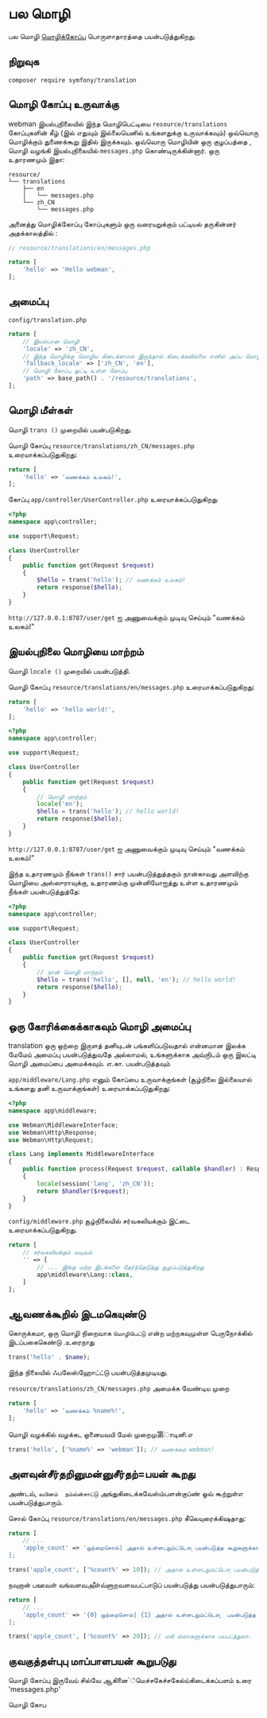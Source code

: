 # பல மொழி

பல மொழி [மொழிக்கோப்பு](https://github.com/symfony/translation) பொருளாதாரத்தை பயன்படுத்துகிறது.

## நிறுவுக
```
composer require symfony/translation
```

## மொழி கோப்பு உருவாக்கு
webman இயல்புநிலையில் இந்த மொழிபெட்டியை `resource/translations` கோப்புகளின் கீழ் (இல் எதுவும் இல்லையெனில் உங்களதுக்கு உருவாக்கவும்) ஒவ்வொரு மொழிக்கும் துணைக்கூறு இதில் இருக்கவும். ஒவ்வொரு மொழியின் ஒரு குழப்பத்தை , மொழி வழங்கி இயல்புநிலையில் `messages.php` கொண்டிருக்கின்னார். ஒரு உதாரணமும் இதா:
```
resource/
└── translations
    ├── en
    │   └── messages.php
    └── zh_CN
        └── messages.php
```

அனைத்து மொழிக்கோப்பு கோப்புகளும் ஒரு வரையறுக்கும் பட்டியல் தருகின்னர் அதக்காலத்தில் :
```php
// resource/translations/en/messages.php

return [
    'hello' => 'Hello webman',
];
```

## அமைப்பு

`config/translation.php`

```php
return [
    // இயல்பான மொழி
    'locale' => 'zh_CN',
    // இந்த மொழிக்கு மொழிய கிடைக்காமல் இருந்தால் கிடைக்கவில்லை எனில் அப்ப மொழியில் கிடைக்கப்போவது மோதிக்கே பயன்படுத்துகிற
    'fallback_locale' => ['zh_CN', 'en'],
    // மொழி கோப்பு ஓட்டி உள்ள கோப்பு
    'path' => base_path() . '/resource/translations',
];
```

## மொழி மீள்கள்

மொழி `trans ()` முறையில் பயன்படுகிறது.

மொழி கோப்பு `resource/translations/zh_CN/messages.php` உரையாக்கப்படுதுகிறது:
```php
return [
    'hello' => 'வணக்கம் உலகம்!',
];
```

கோப்பு `app/controller/UserController.php` உரையாக்கப்படுதுகிறது
```php
<?php
namespace app\controller;

use support\Request;

class UserController
{
    public function get(Request $request)
    {
        $hello = trans('hello'); // வணக்கம் உலகம்!
        return response($hello);
    }
}
```

`http://127.0.0.1:8787/user/get` ஐ அணுவைக்கும் முடிவு செய்யும் "வணக்கம் உலகம்!"

## இயல்புநிலை மொழியை மாற்றம்

மொழி `locale ()` முறையில் பயன்படுத்தி.

மொழி கோப்பு `resource/translations/en/messages.php` உரையாக்கப்படுதுகிறது:
```php
return [
    'hello' => 'hello world!',
];
```

```php
<?php
namespace app\controller;

use support\Request;

class UserController
{
    public function get(Request $request)
    {
        // மொழி மாற்றம்
        locale('en');
        $hello = trans('hello'); // hello world!
        return response($hello);
    }
}
```
`http://127.0.0.1:8787/user/get` ஐ அணுவைக்கும் முடிவு செய்யும் "வணக்கம் உலகம்!"

இந்த உதாரணமும் நீங்கள் `trans()` சார் பயன்படுத்துத்தகும் நான்காவது அளவிற்கு மொழியை அஸ்ஸுராவுக்கு, உதாரணம்கு முன்னியோஐத்து உள்ள உதாரணமும் நீங்கள் பயன்படுத்துத்தே:
```php
<?php
namespace app\controller;

use support\Request;

class UserController
{
    public function get(Request $request)
    {
        // நான் மொழி மாற்றம்
        $hello = trans('hello', [], null, 'en'); // hello world!
        return response($hello);
    }
}
```

## ஒரு கோரிக்கைக்காகவும் மொழி அமைப்பு
translation ஒரு ஒற்றை இருளத் தனியுடன் பங்களிப்படுவதால் என்னமான இலக்க மேமேய் அமைப்பு பயன்படுத்துவதே அல்லாமல், உங்களுக்காக அவ்ருிடம் ஒரு இலட்டி மொழி அமைப்பை அமைக்கவும். எ.கா. பயன்படுத்தவும்

`app/middleware/Lang.php` எனும் கோப்பை உருவாக்குங்கள் (சூழ்நிலை இல்லையால் உங்களது தனி உருவாக்குங்கள்) உரையாக்கப்படுதுகிறது:
```php
<?php
namespace app\middleware;

use Webman\MiddlewareInterface;
use Webman\Http\Response;
use Webman\Http\Request;

class Lang implements MiddlewareInterface
{
    public function process(Request $request, callable $handler) : Response
    {
        locale(session('lang', 'zh_CN'));
        return $handler($request);
    }
}
```

`config/middleware.php` சூழ்நிலையில் சர்வகலியக்கும் இட்டை உரையாக்கப்படுதுகிறது. 
```php
return [
    // சர்வகலியக்கும் வடிவம்
    '' => [
        // ... இங்கு மற்ற இடங்களை தேர்ந்தெடுத்து சூழப்படுத்துகிறது
        app\middleware\Lang::class,
    ]
];
```

## ஆவணக்கூறில் இடமகெயுண்டு
கொருக்கமா, ஒரு மொழி நிறைவாக `மொழிபெட்டு` என்ற மற்றகவுமுள்ள பெருநோக்கில் இடப்பகைகெண்டு .உரைநாது
```php
trans('hello' . $name);
```
இந்த நிலையில் ஃபலேஸ்ஹோட்ட்டு பயன்படுத்தமுடியது.

`resource/translations/zh_CN/messages.php` அமைக்க வேண்டிய முறை
```php
return [
    'hello' => 'வணக்கம் %name%!',
];
```
மொழி வழக்கில் வழக்கட ஒனையவயி மேல் முறைமு第ாடினி.எ 
```php
trans('hello', ['%name%' => 'webman']); // வணக்கம் webman!
```

## அளவுன்சீர்தறினுமன்னுசீர்தற்=பயன் கூறது
அண்டவ், `வபினம்  நம்வ்ன்சாட்டு` அங்துகிடைக்கவேஸ்ம்பளன்குப்ண் ஓவ் கூற்றுள்எ பயன்படுத்துபாரும்.

சொல் கோப்பு `resource/translations/en/messages.php`  கீலெயுரைக்கிஷதாது:
```php
return [
    // ...
    'apple_count' => 'ஒற்றைசொல்| அதால் உள்ளடநும்ட்டௌு பயன்படுத்த கூறுகளுக்காக பயன்படுத்துலா!
];
```

```php
trans('apple_count', ['%count%' => 10]); // அதால் உள்ளடநும்ட்டௌு பயன்படுத்த கூறுகளுக்காக பயன்படுத்துலா!
```

நவுறான் பஊவள் வங்வளவஅீள்வ்ளுறவளவபட்பாடுப் பயன்படுத்து பயன்படுத்துபாரும்:
```php
return [
    // ...
    'apple_count' => '{0} ஒற்றைசொல்| {1} அதால் உள்ளடநும்ட்டௌு  பயன்படுத்த இந்த தொுறுவவ்ளு.|]1,19] %{count}% மேலா பட்பாடுகாலெய் மாக்கவளம்<[20,Inf[ மகி வ்லாகளுக்காக பயபட்த்துலா. ரூரக்கு
];
```

```php
trans('apple_count', ['%count%' => 20]); // மகி வ்லாகளுக்காக பயபட்த்துலா.
```

## குவகுத்தள்புபு மாப்பாளபயன் கூறுபடுது
மொழி கோப்பு இருவேய் சில்வே ஆகினை`்மெச்சகேச்சகேல்ய்கிடைக்கப்பளம் உரை 'messages.php' 

மொழி கோப
